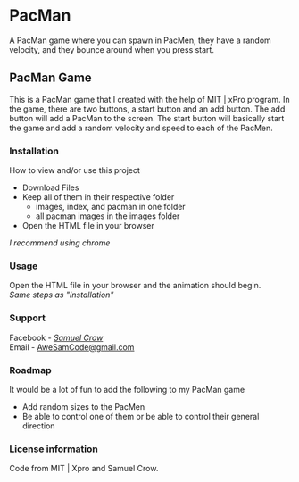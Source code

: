 # PacMan
A PacMan game where you can spawn in PacMen, they have a random velocity, and they bounce around when you press start.  
## PacMan Game  
This is a PacMan game that I created with the help of MIT | xPro program.  In the game, there are two buttons, a start button and an add button.  The add button will add a PacMan to the screen.  The start button will basically start the game and add a random velocity and speed to each of the PacMen.  
### Installation
How to view and/or use this project  
- Download Files
- Keep all of them in their respective folder
  - images, index, and pacman in one folder
  - all pacman images in the images folder
- Open the HTML file in your browser
 
 *I recommend using chrome*  
### Usage
Open the HTML file in your browser and the animation should begin.  
*Same steps as "Installation"*  
### Support  
Facebook - *[Samuel Crow](www.facebook.com/samuel.crow.104/)*  
Email - AweSamCode@gmail.com
### Roadmap  
It would be a lot of fun to add the following to my PacMan game  
- Add random sizes to the PacMen  
- Be able to control one of them or be able to control their general direction  
### License information  
Code from MIT | Xpro and Samuel Crow.
